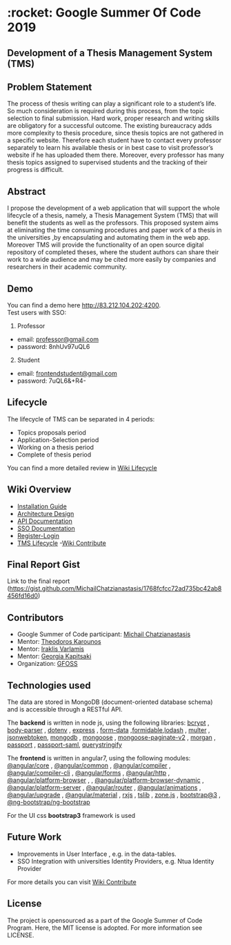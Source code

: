  <h1> :rocket: Google Summer Of Code 2019 </h1>
 <h2> Development of a Thesis Management System (TMS) </h2>


<h2> Problem Statement </h2>
 The process of thesis writing can play a significant role to a student’s life. So much consideration is required during this process, from the topic selection to final submission. Hard work, proper research and writing skills are obligatory for a successful outcome. The existing bureaucracy adds more complexity to thesis procedure, since thesis topics are not gathered in a specific website. Therefore each student have to contact every professor separately to learn his available thesis or in best case to visit professor’s website if he has uploaded them there. Moreover, every professor has many thesis topics assigned to supervised students and the tracking of their progress is difficult.

<h2> Abstract </h2>
 I propose the development of a web application that will support the whole lifecycle of a thesis, namely, a Thesis Management System (TMS) that will benefit the students as well as the professors. This proposed system aims at eliminating the time consuming procedures and paper work of a thesis in the universities ,by encapsulating and automating them in the web app. Moreover TMS will provide the functionality of an open source digital repository of completed theses, where the student authors can share their work to a wide audience and may be cited more easily by companies and researchers in their academic community.
 

<h2> Demo </h2>

You can find a demo here http://83.212.104.202:4200. <br>
Test users with SSO: 

  1. Professor
  - email: professor@gmail.com
  - password: 8nhUv97uQL6
  
  2. Student 
  - email: frontendstudent@gmail.com
  - password: 7uQL6&+R4-
            

<h2> Lifecycle </h2>

The lifecycle of TMS can be separated in 4 periods:

- Topics proposals period
- Application-Selection period
- Working on a thesis period
- Complete of thesis period
 
You can find a more detailed review in [Wiki Lifecycle](https://github.com/eellak/gsoc2019-tms/wiki/Lifecycle-of-TMS)

 <h2> Wiki Overview </h2>
 
 - [Installation Guide](https://github.com/eellak/gsoc2019-tms/wiki/Installation-Guide)
 - [Architecture Design](https://github.com/eellak/gsoc2019-tms/wiki/Architecture-Design)
 - [API Documentation](https://github.com/eellak/gsoc2019-tms/wiki/API-Documentation)
 - [SSO Documentation](https://github.com/eellak/gsoc2019-tms/wiki/Single-Sign-On-Documentation)
 - [Register-Login](https://github.com/eellak/gsoc2019-tms/wiki/Register-and-Login-as-External-user)
 - [TMS Lifecycle](https://github.com/eellak/gsoc2019-tms/wiki/Lifecycle-of-TMS)
 -[Wiki Contribute](https://github.com/eellak/gsoc2019-tms/wiki/Contribute-and-Future-Work)

 
<h2> Final Report Gist </h2>

 Link to the final report (https://gist.github.com/MichailChatzianastasis/1768fcfcc72ad735bc42ab8456fd16d0) 

<h2> Contributors </h2>
 
 - Google Summer of Code participant: [Michail Chatzianastasis](https://github.com/MichailChatzianastasis)
 - Mentor: [Theodoros Karounos](https://github.com/tgkarounos)
 - Mentor: [Iraklis Varlamis](https://github.com/varlamis)
 - Mentor: [Georgia Kapitsaki](https://github.com/gkapi)
 - Organization: [GFOSS](https://gfoss.eu/)
 
 
 <h2> Technologies used </h2>
 
The data are stored in MongoDB (document-oriented database schema) and is accessible through a RESTful API.

The <b>backend</b> is written in node js, using the following libraries: [bcrypt](https://www.npmjs.com/package/bcrypt) , [body-parser](https://www.npmjs.com/package/body-parser) , [dotenv](https://www.npmjs.com/package/dotenv) , [express](https://www.npmjs.com/package/express) ,
 [form-data](https://www.npmjs.com/package/form-data) ,[formidable](https://www.npmjs.com/package/formidable),[lodash](https://www.npmjs.com/package/lodash) , [multer](https://www.npmjs.com/package/multer) , [jsonwebtoken](https://www.npmjs.com/package/jsonwebtoken), [mongodb](https://www.npmjs.com/package/mongodb) , [mongoose](https://www.npmjs.com/package/mongoose) , [mongoose-paginate-v2](https://www.npmjs.com/package/mongoose-paginate-v2) , [morgan](https://www.npmjs.com/package/morgan) , [passport](https://www.npmjs.com/package/passport) , [passport-saml](https://www.npmjs.com/package/passport-saml), [querystringify](https://www.npmjs.com/package/querystringify)

The <b>frontend</b> is written in angular7, using the following modules: [@angular/core](https://www.npmjs.com/package/@angular/core) , [@angular/common](https://www.npmjs.com/package/@angular/common) , [@angular/compiler](https://www.npmjs.com/package/@angular/compiler) , [@angular/compiler-cli](https://www.npmjs.com/package/@angular/compiler-cli) , [@angular/forms](https://www.npmjs.com/package/@angular/forms) , [@angular/http](https://www.npmjs.com/package/@angular/http) , [@angular/platform-browser](https://angular.io/api/platform-browser) , , [@angular/platform-browser-dynamic](https://www.npmjs.com/package/@angular/platform-browser-dynamic)  , [@angular/platform-server](https://www.npmjs.com/package/@angular/platform-server) , [@angular/router](https://www.npmjs.com/package/@angular/router) , [@angular/animations](https://www.npmjs.com/package/@angular/animations) , [@angular/upgrade](https://www.npmjs.com/package/@angular/upgrade) , [@angular/material](https://www.npmjs.com/package/@angular/material) , [rxjs](https://www.npmjs.com/package/rxjs) , [tslib](https://www.npmjs.com/package/tslib) , [zone.js](https://www.npmjs.com/package/zone.js?activeTab=readme) , [bootstrap@3](https://www.npmjs.com/package/bootstrap) , [@ng-bootstrap/ng-bootstrap](https://www.npmjs.com/package/@ng-bootstrap/ng-bootstrap)

For the UI css <b>bootstrap3</b> framework is used
    
    
<h2> Future Work </h2>

- Improvements in User Interface , e.g. in the data-tables.
- SSO Integration with universities Identity Providers, e.g. Ntua Identity Provider

For more details you can visit [Wiki Contribute](https://github.com/eellak/gsoc2019-tms/wiki/Contribute-and-Future-Work)


<h2> License </h2> 
The project is opensourced as a part of the Google Summer of Code Program. Here, the MIT license is adopted. For more information see LICENSE.



